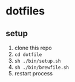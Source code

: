 dotfiles
========

## setup

1. clone this repo
2. `cd dotfile`
3. `sh ./bin/setup.sh`
4. `sh ./bin/brewfile.sh`
5. restart process
